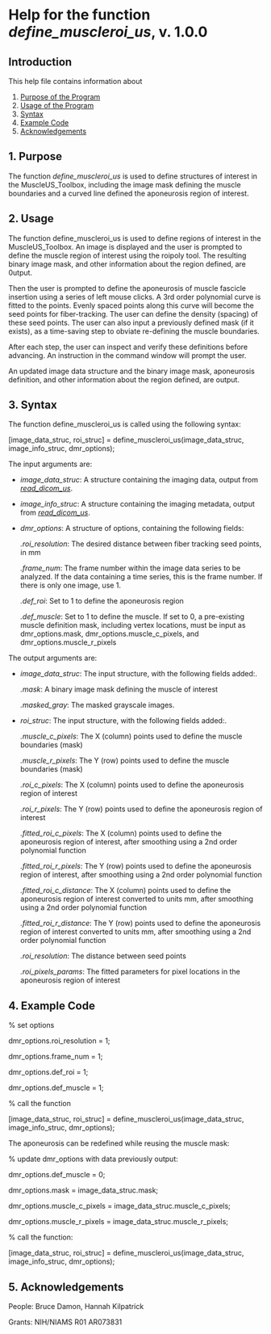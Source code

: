 # Help for the function <i>define_muscleroi_us</i>, v. 1.0.0

## Introduction

This help file contains information about
1) [Purpose of the Program](https://github.com/bdamon/MuscleUS_Toolbox/blob/master/Help/Help-for-define_muscleroi_us.md#1-purpose)
2) [Usage of the Program](https://github.com/bdamon/MuscleUS_Toolbox/blob/master/Help/Help-for-define_muscleroi_us.md#2-usage)
3) [Syntax](https://github.com/bdamon/MuscleUS_Toolbox/blob/master/Help/Help-for-define_muscleroi_us.md#3-Syntax)
5) [Example Code](https://github.com/bdamon/MuscleUS_Toolbox/blob/master/Help/Help-for-define_muscleroi_us.md#4-Example-Code)
6) [Acknowledgements](https://github.com/bdamon/MuscleUS_Toolbox/blob/master/Help/Help-for-define_muscleroi_us.md#5-Acknowledgements)


## 1. Purpose

The function <i>define_muscleroi_us</i> is used to define structures of interest in the MuscleUS_Toolbox, including the image mask defining the muscle boundaries and a curved line defined the aponeurosis region of interest.  

## 2. Usage
The function define_muscleroi_us is used to define regions of interest in the MuscleUS_Toolbox. An image is displayed and the user is prompted to define the muscle region of interest using the roipoly tool. The resulting binary image mask, and other information about the region defined, are 0utput.

Then the user is prompted to define the aponeurosis of muscle fascicle insertion using a series of left mouse clicks. A 3rd order polynomial curve is fitted to the points. Evenly spaced points along this curve will become the seed points for fiber-tracking.  The user can define the density (spacing) of these seed points. The user can also input a previously defined mask (if it exists), as a time-saving step to obviate re-defining the muscle boundaries.

After each step, the user can inspect and verify these definitions before advancing. An instruction in the command window will prompt the user.

An updated image data structure and the binary image mask, aponeurosis definition, and other information about the region defined, are output.

## 3. Syntax
The function define_muscleroi_us is called using the following syntax:

[image_data_struc, roi_struc] = define_muscleroi_us(image_data_struc, image_info_struc, dmr_options);

The input arguments are:
* <i>image_data_struc</i>: A structure containing the imaging data, output from [<i>read_dicom_us</i>](https://github.com/bdamon/MuscleUS_Toolbox/blob/master/Help/Help-for-read_dicom_us.md).

* <i>image_info_struc</i>: A structure containing the imaging metadata, output from [<i>read_dicom_us</i>](https://github.com/bdamon/MuscleUS_Toolbox/blob/master/Help/Help-for-read_dicom_us.md). 

* <i>dmr_options</i>: A structure of options, containing the following fields:

    <i>.roi_resolution</i>: The desired distance between fiber tracking seed points, in mm
  
    <i>.frame_num</i>: The frame number within the image data series to be analyzed. If the data containing a time series, this is the frame number. If there is only one image, use 1.
  
    <i>.def_roi</i>: Set to 1 to define the aponeurosis region
  
    <i>.def_muscle</i>: Set to 1 to define the muscle.  If set to 0, a pre-existing muscle definition mask, including vertex locations, must be input as dmr_options.mask, dmr_options.muscle_c_pixels, and dmr_options.muscle_r_pixels

The output arguments are:
* <i>image_data_struc</i>: The input structure, with the following fields added:.
   
    <i>.mask</i>: A binary image mask defining the muscle of interest
  
    <i>.masked_gray</i>: The masked grayscale images.
    
* <i>roi_struc</i>: The input structure, with the following fields added:.
   
    <i>.muscle_c_pixels</i>: The X (column) points used to define the muscle boundaries (mask)
  
    <i>.muscle_r_pixels</i>: The Y (row) points used to define the muscle boundaries (mask)
   
    <i>.roi_c_pixels</i>: The X (column) points used to define the aponeurosis region of interest
  
    <i>.roi_r_pixels</i>: The Y (row) points used to define the aponeurosis region of interest
   
    <i>.fitted_roi_c_pixels</i>: The X (column) points used to define the aponeurosis region of interest, after smoothing using a 2nd order polynomial function
  
    <i>.fitted_roi_r_pixels</i>: The Y (row) points used to define the aponeurosis region of interest, after smoothing using a 2nd order polynomial function
  
    <i>.fitted_roi_c_distance</i>: The X (column) points used to define the aponeurosis region of interest converted to units mm, after smoothing using a 2nd order polynomial function
  
    <i>.fitted_roi_r_distance</i>: The Y (row) points used to define the aponeurosis region of interest converted to units mm, after smoothing using a 2nd order polynomial function

    <i>.roi_resolution</i>: The distance between seed points
  
    <i>.roi_pixels_params</i>: The fitted parameters for pixel locations in the aponeurosis region of interest
    
## 4. Example Code

% set options

dmr_options.roi_resolution = 1;

dmr_options.frame_num = 1;

dmr_options.def_roi = 1;

dmr_options.def_muscle = 1;    

% call the function

[image_data_struc, roi_struc] = define_muscleroi_us(image_data_struc, image_info_struc, dmr_options);

The aponeurosis can be redefined while reusing the muscle mask:

% update dmr_options with data previously output:

dmr_options.def_muscle = 0;

dmr_options.mask = image_data_struc.mask;

dmr_options.muscle_c_pixels = image_data_struc.muscle_c_pixels;

dmr_options.muscle_r_pixels = image_data_struc.muscle_r_pixels;

% call the function:

[image_data_struc, roi_struc] = define_muscleroi_us(image_data_struc, image_info_struc, dmr_options);

## 5. Acknowledgements
People: Bruce Damon, Hannah Kilpatrick

Grants: NIH/NIAMS R01 AR073831
